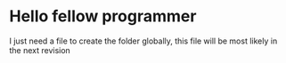 # Hello fellow programmer

I just need a file to create the folder globally, this file will be most likely in the next revision
